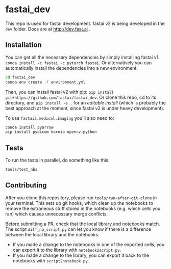 # fastai_dev

This repo is used for fastai development. fastai v2 is being developed in the `dev` folder. Docs are at http://dev.fast.ai .

## Installation

You can get all the necessary dependencies by simply installing fastai v1: `conda install -c fastai -c pytorch fastai`. Or alternatively you can automatically install the dependencies into a new environment:

```bash
cd fastai_dev
conda env create -f environment.yml
```

Then, you can install fastai v2 with pip: `pip install git+https://github.com/fastai/fastai_dev`. Or clone this repo, cd to its directory, and `pip install -e .` for an *editable install* (which is probably the best approach at the moment, since fastai v2 is under heavy development).

To use `fastai2.medical.imaging` you'll also need to:

```bash
conda install pyarrow
pip install pydicom kornia opencv-python
```

## Tests

To run the tests in parallel, do something like this:

```bash
tools/test_nbs
```

## Contributing

After you clone this repository, please run `tools/run-after-git-clone` in your terminal. This sets up git hooks, which clean up the notebooks to remove the extraneous stuff stored in the notebooks (e.g. which cells you ran) which causes unnecessary merge conflicts.

Before submitting a PR, check that the local library and notebooks match. The script `diff_nb_script.py` can let you know if there is a difference between the local library and the notebooks.
* If you made a change to the notebooks in one of the exported cells, you can export it to the library with `notebook2script.py`.
* If you made a change to the library, you can export it back to the notebooks with `script2notebook.py`.
